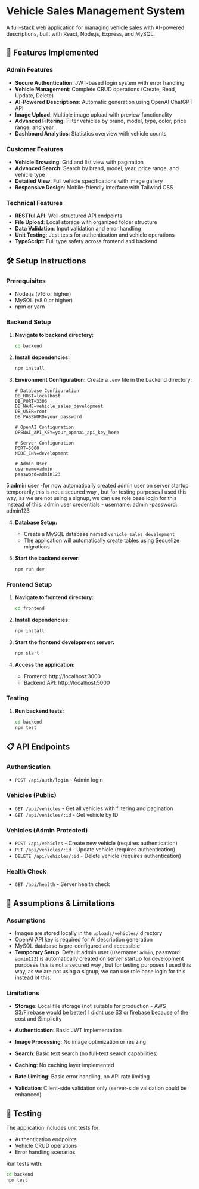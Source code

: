 # Vehicle Sales Management System

A full-stack web application for managing vehicle sales with AI-powered descriptions, built with React, Node.js, Express, and MySQL.

## 🚀 Features Implemented

### Admin Features
- **Secure Authentication**: JWT-based login system with error handling
- **Vehicle Management**: Complete CRUD operations (Create, Read, Update, Delete)
- **AI-Powered Descriptions**: Automatic generation using OpenAI ChatGPT API
- **Image Upload**: Multiple image upload with preview functionality
- **Advanced Filtering**: Filter vehicles by brand, model, type, color, price range, and year
- **Dashboard Analytics**: Statistics overview with vehicle counts

### Customer Features
- **Vehicle Browsing**: Grid and list view with pagination
- **Advanced Search**: Search by brand, model, year, price range, and vehicle type
- **Detailed View**: Full vehicle specifications with image gallery
- **Responsive Design**: Mobile-friendly interface with Tailwind CSS

### Technical Features
- **RESTful API**: Well-structured API endpoints
- **File Upload**: Local storage with organized folder structure
- **Data Validation**: Input validation and error handling
- **Unit Testing**: Jest tests for authentication and vehicle operations
- **TypeScript**: Full type safety across frontend and backend

## 🛠️ Setup Instructions

### Prerequisites
- Node.js (v16 or higher)
- MySQL (v8.0 or higher)
- npm or yarn

### Backend Setup

1. **Navigate to backend directory:**
   ```bash
   cd backend
   ```

2. **Install dependencies:**
   ```bash
   npm install
   ```

3. **Environment Configuration:**
   Create a `.env` file in the backend directory:
   ```env
   # Database Configuration
   DB_HOST=localhost
   DB_PORT=3306
   DB_NAME=vehicle_sales_development
   DB_USER=root
   DB_PASSWORD=your_password

   # OpenAI Configuration
   OPENAI_API_KEY=your_openai_api_key_here

   # Server Configuration
   PORT=5000
   NODE_ENV=development

   # Admin User
   username=admin
   password=admin123
   ```

5.**admin user**
   -for now automatically created admin user on server startup temporarily,this is not a secured way , but for testing purposes I used this way, as we are not using a signup, we can use role base login for this instead of this.
   admin user credentials
     - username:  admin
     -password: admin123  

4. **Database Setup:**
   - Create a MySQL database named `vehicle_sales_development`
   - The application will automatically create tables using Sequelize migrations

5. **Start the backend server:**
   ```bash
   npm run dev
   ```

### Frontend Setup

1. **Navigate to frontend directory:**
   ```bash
   cd frontend
   ```

2. **Install dependencies:**
   ```bash
   npm install
   ```

3. **Start the frontend development server:**
   ```bash
   npm start
   ```

4. **Access the application:**
   - Frontend: http://localhost:3000
   - Backend API: http://localhost:5000

### Testing

1. **Run backend tests:**
   ```bash
   cd backend
   npm test
   ```

## 📋 API Endpoints

### Authentication
- `POST /api/auth/login` - Admin login

### Vehicles (Public)
- `GET /api/vehicles` - Get all vehicles with filtering and pagination
- `GET /api/vehicles/:id` - Get vehicle by ID

### Vehicles (Admin Protected)
- `POST /api/vehicles` - Create new vehicle (requires authentication)
- `PUT /api/vehicles/:id` - Update vehicle (requires authentication)
- `DELETE /api/vehicles/:id` - Delete vehicle (requires authentication)

### Health Check
- `GET /api/health` - Server health check

## 🔧 Assumptions & Limitations

### Assumptions
- Images are stored locally in the `uploads/vehicles/` directory
- OpenAI API key is required for AI description generation
- MySQL database is pre-configured and accessible
- **Temporary Setup**: Default admin user (username: `admin`, password: `admin123`) is automatically created on server startup for development purposes
this is not a secured way , but for testing purposes I used this way, as we are not using a signup, we can use role base login for this instead of this.

### Limitations
- **Storage**: Local file storage (not suitable for production - AWS S3/Firebase would be better)
I didnt use S3 or firebase because of the cost and Simplicity

- **Authentication**: Basic JWT implementation
- **Image Processing**: No image optimization or resizing
- **Search**: Basic text search (no full-text search capabilities)
- **Caching**: No caching layer implemented
- **Rate Limiting**: Basic error handling, no API rate limiting
- **Validation**: Client-side validation only (server-side validation could be enhanced)


## 🧪 Testing

The application includes unit tests for:
- Authentication endpoints
- Vehicle CRUD operations
- Error handling scenarios

Run tests with:
```bash
cd backend
npm test
```
